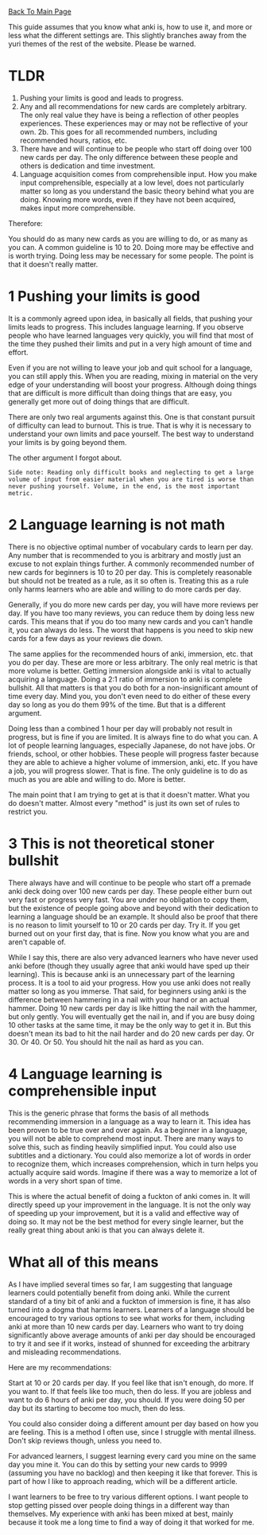 [Back To Main Page](https://imoutosarehot.github.io/TheYuriWay/)

This guide assumes that you know what anki is, how to use it, and more or less what the different settings are. This slightly branches away from the yuri themes of the rest of the website. Please be warned.

# TLDR

1. Pushing your limits is good and leads to progress.
2. Any and all recommendations for new cards are completely arbitrary. The only real value they have is being a reflection of other peoples experiences. These experiences may or may not be reflective of your own.
	2b. This goes for all recommended numbers, including recommended hours, ratios, etc. 
3. There have and will continue to be people who start off doing over 100 new cards per day. The only difference between these people and others is dedication and time investment.
4. Language acquisition comes from comprehensible input. How you make input comprehensible, especially at a low level, does not particularly matter so long as you understand the basic theory behind what you are doing. Knowing more words, even if they have not been acquired, makes input more comprehensible. 

Therefore:

You should do as many new cards as you are willing to do, or as many as you can. A common guideline is 10 to 20. Doing more may be effective and is worth trying. Doing less may be necessary for some people. The point is that it doesn't really matter. 

# 1 Pushing your limits is good

It is a commonly agreed upon idea, in basically all fields, that pushing your limits leads to progress. This includes language learning. If you observe people who have learned languages very quickly, you will find that most of the time they pushed their limits and put in a very high amount of time and effort. 

Even if you are not willing to leave your job and quit school for a language, you can still apply this. When you are reading, mixing in material on the very edge of your understanding will boost your progress. Although doing things that are difficult is more difficult than doing things that are easy, you generally get more out of doing things that are difficult. 

There are only two real arguments against this. One is that constant pursuit of difficulty can lead to burnout. This is true. That is why it is necessary to understand your own limits and pace yourself. The best way to understand your limits is by going beyond them. 

The other argument I forgot about.

	Side note: Reading only difficult books and neglecting to get a large volume of input from easier material when you are tired is worse than never pushing yourself. Volume, in the end, is the most important metric.

# 2 Language learning is not math 

There is no objective optimal number of vocabulary cards to learn per day. Any number that is recommended to you is arbitrary and mostly just an excuse to not explain things further. A commonly recommended number of new cards for beginners is 10 to 20 per day. This is completely reasonable but should not be treated as a rule, as it so often is. Treating this as a rule only harms learners who are able and willing to do more cards per day. 

Generally, if you do more new cards per day, you will have more reviews per day. If you have too many reviews, you can reduce them by doing less new cards. This means that if you do too many new cards and you can't handle it, you can always do less. The worst that happens is you need to skip new cards for a few days as your reviews die down. 

The same applies for the recommended hours of anki, immersion, etc. that you do per day. These are more or less arbitrary. The only real metric is that more volume is better. Getting immersion alongside anki is vital to actually acquiring a language. Doing a 2:1 ratio of immersion to anki is complete bullshit. All that matters is that you do both for a non-insignificant amount of time every day. Mind you, you don't even need to do either of these every day so long as you do them 99% of the time. But that is a different argument. 

Doing less than a combined 1 hour per day will probably not result in progress, but is fine if you are limited. It is always fine to do what you can. A lot of people learning languages, especially Japanese, do not have jobs. Or friends, school, or other hobbies. These people will progress faster because they are able to achieve a higher volume of immersion, anki, etc. If you have a job, you will progress slower. That is fine. The only guideline is to do as much as you are able and willing to do. More is better. 

The main point that I am trying to get at is that it doesn't matter. What you do doesn't matter. Almost every "method" is just its own set of rules to restrict you. 

# 3 This is not theoretical stoner bullshit

There always have and will continue to be people who start off a premade anki deck doing over 100 new cards per day. These people either burn out very fast or progress very fast. You are under no obligation to copy them, but the existence of people going above and beyond with their dedication to learning a language should be an example. It should also be proof that there is no reason to limit yourself to 10 or 20 cards per day. Try it. If you get burned out on your first day, that is fine. Now you know what you are and aren't capable of.

While I say this, there are also very advanced learners who have never used anki before (though they usually agree that anki would have sped up their learning). This is because anki is an unnecessary part of the learning process. It is a tool to aid your progress. How you use anki does not really matter so long as you immerse. That said, for beginners using anki is the difference between hammering in a nail with your hand or an actual hammer. Doing 10 new cards per day is like hitting the nail with the hammer, but only gently. You will eventually get the nail in, and if you are busy doing 10 other tasks at the same time, it may be the only way to get it in. But this doesn't mean its bad to hit the nail harder and do 20 new cards per day. Or 30. Or 40. Or 50. You should hit the nail as hard as you can. 

# 4 Language learning is comprehensible input 

This is the generic phrase that forms the basis of all methods recommending immersion in a language as a way to learn it. This idea has been proven to be true over and over again. As a beginner in a language, you will not be able to comprehend most input. There are many ways to solve this, such as finding heavily simplified input. You could also use subtitles and a dictionary. You could also memorize a lot of words in order to recognize them, which increases comprehension, which in turn helps you actually acquire said words. Imagine if there was a way to memorize a lot of words in a very short span of time. 

This is where the actual benefit of doing a fuckton of anki comes in. It will directly speed up your improvement in the language. It is not the only way of speeding up your improvement, but it is a valid and effective way of doing so. It may not be the best method for every single learner, but the really great thing about anki is that you can always delete it. 

# What all of this means 

As I have implied several times so far, I am suggesting that language learners could potentially benefit from doing anki. While the current standard of a tiny bit of anki and a fuckton of immersion is fine, it has also turned into a dogma that harms learners. Learners of a language should be encouraged to try various options to see what works for them, including anki at more than 10 new cards per day. Learners who want to try doing significantly above average amounts of anki per day should be encouraged to try it and see if it works, instead of shunned for exceeding the arbitrary and misleading recommendations. 

Here are my recommendations:

Start at 10 or 20 cards per day. If you feel like that isn't enough, do more. If you want to. If that feels like too much, then do less. If you are jobless and want to do 6 hours of anki per day, you should. If you were doing 50 per day but its starting to become too much, then do less. 

You could also consider doing a different amount per day based on how you are feeling. This is a method I often use, since I struggle with mental illness. Don't skip reviews though, unless you need to.

For advanced learners, I suggest learning every card you mine on the same day you mine it. You can do this by setting your new cards to 9999 (assuming you have no backlog) and then keeping it like that forever. This is part of how I like to approach reading, which will be a different article.

I want learners to be free to try various different options. I want people to stop getting pissed over people doing things in a different way than themselves. My experience with anki has been mixed at best, mainly because it took me a long time to find a way of doing it that worked for me.
